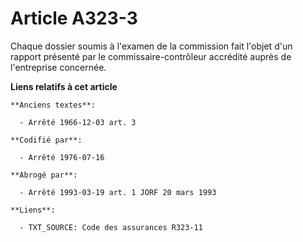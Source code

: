 # Article A323-3

Chaque dossier soumis à l'examen de la commission fait l'objet d'un rapport présenté par le commissaire-contrôleur accrédité
auprès de l'entreprise concernée.

**Liens relatifs à cet article**

	**Anciens textes**:

	  - Arrêté 1966-12-03 art. 3

	**Codifié par**:

	  - Arrêté 1976-07-16

	**Abrogé par**:

	  - Arrêté 1993-03-19 art. 1 JORF 20 mars 1993

	**Liens**:

	  - TXT_SOURCE: Code des assurances R323-11
